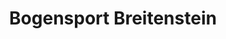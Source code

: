 ---
title: "Bogensport Breitenstein"
url: /klagenfurt-am-woerthersee/bogensport-breitenstein/
shop: Sport
---